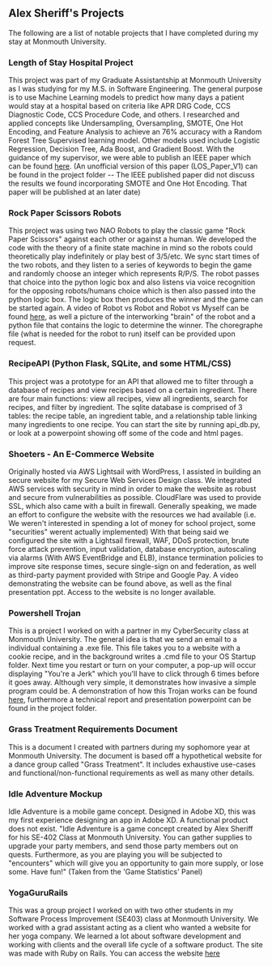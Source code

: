 ## Alex Sheriff's Projects
The following are a list of notable projects that I have completed during my stay at Monmouth University.

### Length of Stay Hospital Project
This project was part of my Graduate Assistantship at Monmouth University as I was studying for my M.S. in Software Engineering. The general purpose is to use Machine Learning models to predict how many days a patient would stay at a hospital based on criteria like APR DRG Code, CCS Diagnostic Code, CCS Procedure Code, and others. I researched and applied concepts like Undersampling, Oversampling, SMOTE, One Hot Encoding, and Feature Analysis to achieve an 76% accuracy with a Random Forest Tree Supervised learning model. Other models used include Logistic Regression, Decision Tree, Ada Boost, and Gradient Boost. With the guidance of my supervisor, we were able to publish an IEEE paper which can be found [here](https://ieeexplore.ieee.org/document/9736254). (An unofficial version of this paper (LOS_Paper_V1) can be found in the project folder -- The IEEE published paper did not discuss the results we found incorporating SMOTE and One Hot Encoding. That paper will be published at an later date)

### Rock Paper Scissors Robots
This project was using two NAO Robots to play the classic game "Rock Paper Scissors" against each other or against a human. We developed the code with the theory of a finite state machine in mind so the robots could theoretically play indefinitely or play best of 3/5/etc. We sync start times of the two robots, and they listen to a series of keywords to begin the game and randomly choose an integer which represents R/P/S. The robot passes that choice into the python logic box and also listens via voice recognition for the opposing robots/humans choice which is then also passed into the python logic box. The logic box then produces the winner and the game can be started again. A video of Robot vs Robot and Robot vs Myself can be found [here](https://youtu.be/zzMOU0Yg3ek), as well a picture of the interworking "brain" of the robot and a python file that contains the logic to determine the winner. The choregraphe file (what is needed for the robot to run) itself can be provided upon request.

### RecipeAPI (Python Flask, SQLite, and some HTML/CSS)
This project was a prototype for an API that allowed me to filter through a database of recipes and view recipes based on a certain ingredient. There are four main functions: view all recipes, view all ingredients, search for recipes, and filter by ingredient. The sqlite database is comprised of 3 tables: the recipe table, an ingredient table, and a relationship table linking many ingredients to one recipe. You can start the site by running api_db.py, or look at a powerpoint showing off some of the code and html pages.

### Shoeters - An E-Commerce Website
Originally hosted via AWS Lightsail with WordPress, I assisted in building an secure website for my Secure Web Services Design class. We integrated AWS services with security in mind in order to make the website as robust and secure from vulnerabilities as possible. CloudFlare was used to provide SSL, which also came with a built in firewall. Generally speaking, we made an effort to configure the website with the resources we had available (i.e. We weren't interested in spending a lot of money for school project, some "securities" werent actually implemented) With that being said we configured the site with a Lightsail firewall, WAF, DDoS protection, brute force attack prevention, input validation, database encryption, autoscaling via alarms (With AWS EventBridge and ELB), instance termination policies to improve site response times, secure single-sign on and federation, as well as third-party payment provided with Stripe and Google Pay. A video demonstrating the website can be found above, as well as the final presentation ppt. Access to the website is no longer available.

### Powershell Trojan
This is a project I worked on with a partner in my CyberSecurity class at Monmouth University. The general idea is that we send an email to a individual containing a .exe file. This file takes you to a website with a cookie recipe, and in the background writes a .cmd file to your OS Startup folder. Next time you restart or turn on your computer, a pop-up will occur displaying "You're a Jerk" which you'll have to click through 6 times before it goes away. Although very simple, it demonstrates how invasive a simple program could be. A demonstration of how this Trojan works can be found [here](https://www.youtube.com/watch?v=YMx90HvHN9Y&feature=emb_logo), furthermore a  technical report and presentation powerpoint can be found in the project folder.

### Grass Treatment Requirements Document
This is a document I created with partners during my sophomore year at Monmouth University. The document is based off a hypothetical website for a dance group called "Grass Treatment". It includes exhaustive use-cases and functional/non-functional requirements as well as many other details. 

### Idle Adventure Mockup
Idle Adventure is a mobile game concept. Designed in Adobe XD, this was my first experience designing an app in Adobe XD. A functional product does not exist. "Idle Adventure is a game concept created by Alex Sheriff for his SE-402 Class at Monmouth University. You can gather supplies to upgrade your party members, and send those party members out on quests. Furthermore, as you are playing you will be subjected to "encounters" which will give you an opportunity to gain more supply, or lose some. Have fun!" (Taken from the 'Game Statistics' Panel)

### YogaGuruRails
This was a group project I worked on with two other students in my Software Process Improvement (SE403) class at Monmouth University. We worked with a grad assistant acting as a client who wanted a website for her yoga company. We learned a lot about software development and working with clients and the overall life cycle of a software product. The site was made with Ruby on Rails. You can access the website [here](https://yoga-guru-rails.herokuapp.com/)
